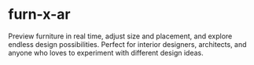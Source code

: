 # furn-x-ar
Preview furniture in real time, adjust size and placement, and explore endless design possibilities. Perfect for interior designers, architects, and anyone who loves to experiment with different design ideas.
